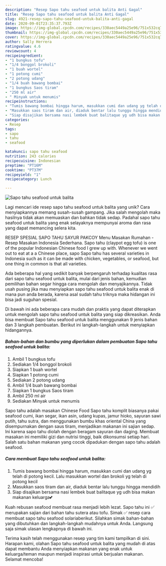 ```yaml
---
description: "Resep Sapo tahu seafood untuk balita Anti Gagal"
title: "Resep Sapo tahu seafood untuk balita Anti Gagal"
slug: 4921-resep-sapo-tahu-seafood-untuk-balita-anti-gagal
date: 2020-09-01T23:35:37.793Z
image: https://img-global.cpcdn.com/recipes/330aec5449a25e96/751x532cq70/sapo-tahu-seafood-untuk-balita-foto-resep-utama.jpg
thumbnail: https://img-global.cpcdn.com/recipes/330aec5449a25e96/751x532cq70/sapo-tahu-seafood-untuk-balita-foto-resep-utama.jpg
cover: https://img-global.cpcdn.com/recipes/330aec5449a25e96/751x532cq70/sapo-tahu-seafood-untuk-balita-foto-resep-utama.jpg
author: Sally Herrera
ratingvalue: 4.6
reviewcount: 4
recipeingredient:
- "1 bungkus tofu"
- "1/4 bonggol brokoli"
- "1 buah wortel"
- "1 potong cumi"
- "2 potong udang"
- "1/4 buah bawang bombai"
- "1 bungkus Saos tiram"
- "250 ml air"
- " Minyak untuk menumis"
recipeinstructions:
- "Tumis bawang bombai hingga harum, masukkan cumi dan udang yg telah di potong kecil. Lalu masukkan wortel dan brokoli yg telah di potong kecil"
- "Masukkan saos tiram dan air, diaduk bentar lalu tunggu hingga mendidih"
- "Siap disajikan bersama nasi lembek buat balitaque yg udh bisa makan makanan keluarga💕"
categories:
- Resep
tags:
- sapo
- tahu
- seafood

katakunci: sapo tahu seafood 
nutrition: 243 calories
recipecuisine: Indonesian
preptime: "PT16M"
cooktime: "PT37M"
recipeyield: "1"
recipecategory: Lunch

---
```



![Sapo tahu seafood untuk balita](https://img-global.cpcdn.com/recipes/330aec5449a25e96/751x532cq70/sapo-tahu-seafood-untuk-balita-foto-resep-utama.jpg)

Lagi mencari ide resep sapo tahu seafood untuk balita yang unik? Cara menyiapkannya memang susah-susah gampang. Jika salah mengolah maka hasilnya tidak akan memuaskan dan bahkan tidak sedap. Padahal sapo tahu seafood untuk balita yang enak selayaknya mempunyai aroma dan rasa yang dapat memancing selera kita.

RESEP SPESIAL SAPO TAHU SAYUR PAKCOY Menu Masakan Rumahan - Resep Masakan Indonesia Sederhana. Sapo tahu (claypot egg tofu) is one of the popular Indonesian Chinese food I grew up with. Whenever we went out to eat at a a Chinese place, sapo Sapo tahu has several varieties in Indonesia such as it can be made with chicken, vegetables, or seafood, but one thing in common is that all varieties.

Ada beberapa hal yang sedikit banyak berpengaruh terhadap kualitas rasa dari sapo tahu seafood untuk balita, mulai dari jenis bahan, kemudian pemilihan bahan segar hingga cara mengolah dan menyajikannya. Tidak usah pusing jika mau menyiapkan sapo tahu seafood untuk balita enak di mana pun anda berada, karena asal sudah tahu triknya maka hidangan ini bisa jadi suguhan spesial.


Di bawah ini ada beberapa cara mudah dan praktis yang dapat diterapkan untuk mengolah sapo tahu seafood untuk balita yang siap dikreasikan. Anda bisa membuat Sapo tahu seafood untuk balita menggunakan 9 jenis bahan dan 3 langkah pembuatan. Berikut ini langkah-langkah untuk menyiapkan hidangannya.

<!--inarticleads1-->

##### Bahan-bahan dan bumbu yang diperlukan dalam pembuatan Sapo tahu seafood untuk balita:

1. Ambil 1 bungkus tofu
1. Sediakan 1/4 bonggol brokoli
1. Siapkan 1 buah wortel
1. Siapkan 1 potong cumi
1. Sediakan 2 potong udang
1. Ambil 1/4 buah bawang bombai
1. Siapkan 1 bungkus Saos tiram
1. Ambil 250 ml air
1. Sediakan  Minyak untuk menumis


Sapo tahu adalah masakan Chinese Food Sapo tahu komplit biasanya pakai seafood cumi, ikan segar, ikan asin, udang kupas, jamur hioko, sayuran sawi putih, tahu sutra, dan menggunakan bumbu khas oriental China yang disempurnakan dengan saus tiram, menjadikan makanan ini sajian sedap. Ini karena sapo tahu diolah dengan beragam sayuran dan daging. Membuat masakan ini memiliki gizi dan nutrisi tinggi, baik dikonsumsi setiap hari. Salah satu bahan makanan yang cocok dipadukan dengan sapo tahu adalah seafood. 

<!--inarticleads2-->

##### Cara membuat Sapo tahu seafood untuk balita:

1. Tumis bawang bombai hingga harum, masukkan cumi dan udang yg telah di potong kecil. Lalu masukkan wortel dan brokoli yg telah di potong kecil
1. Masukkan saos tiram dan air, diaduk bentar lalu tunggu hingga mendidih
1. Siap disajikan bersama nasi lembek buat balitaque yg udh bisa makan makanan keluarga💕


Kuah rebusan seafood membuat rasa menjadi lebih lezat. Sapo tahu ini ✅ merupakan sajian dari bahan tahu sutera atau tofu. Simak ✅ resep cara membuat sapo tahu seafood solariaberikut. Silahkan simak bahan-bahan yang dibutuhkan dan langkah-langkah mudahnya untuk Anda. Langsung saja simak ulasan lengkapnya di bawah ini. 

Terima kasih telah menggunakan resep yang tim kami tampilkan di sini. Harapan kami, olahan Sapo tahu seafood untuk balita yang mudah di atas dapat membantu Anda menyiapkan makanan yang enak untuk keluarga/teman maupun menjadi inspirasi untuk berjualan makanan. Selamat mencoba!
